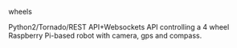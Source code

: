 wheels

Python2/Tornado/REST API+Websockets API controlling a 4 wheel Raspberry Pi-based robot with camera, gps and compass.
